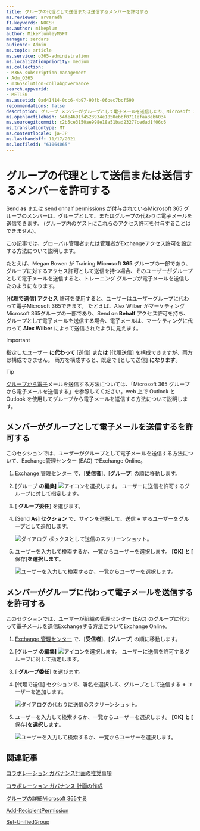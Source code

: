 ```yaml
---
title: グループの代理として送信または送信するメンバーを許可する
ms.reviewer: arvaradh
f1.keywords: NOCSH
ms.author: mikeplum
author: MikePlumleyMSFT
manager: serdars
audience: Admin
ms.topic: article
ms.service: o365-administration
ms.localizationpriority: medium
ms.collection:
- M365-subscription-management
- Adm_O365
- m365solution-collabgovernance
search.appverid:
- MET150
ms.assetid: 0ad41414-0cc6-4b97-90fb-06bec7bcf590
recommendations: false
description: グループ メンバーがグループとして電子メールを送信したり、Microsoft 365グループに代わって電子メールを送信Microsoft 365する方法についてMicrosoft 365します。
ms.openlocfilehash: 54fe4691f4523934e1850ebbf0711efaa3eb6034
ms.sourcegitcommit: c2b5ce3150ae998e18a51bad23277cedad1f06c6
ms.translationtype: MT
ms.contentlocale: ja-JP
ms.lasthandoff: 11/17/2021
ms.locfileid: "61064065"
---
```

# <a name="allow-members-to-send-as-or-send-on-behalf-of-a-group"></a>グループの代理として送信または送信するメンバーを許可する

Send **as** または send onhalf permissions が付与されているMicrosoft 365 グループのメンバーは、グループとして、またはグループの代わりに電子メールを送信できます。 (グループ内のゲストにこれらのアクセス許可を付与することはできません)。

この記事では、グローバル管理者または管理者がExchangeアクセス許可を設定する方法について説明します。
  
たとえば、Megan Bowen が Training **Microsoft 365** グループの一部であり、グループに対するアクセス許可として送信を持つ場合、そのユーザーがグループとして電子メールを送信すると、トレーニング グループが電子メールを送信したのようになります。 
  
[**代理で送信] アクセス** 許可を使用すると、ユーザーはユーザーグループに代わって電子Microsoft 365できます。 たとえば、Alex Wilber がマーケティング Microsoft 365グループの一部であり、Send **on Behalf** アクセス許可を持ち、グループとして電子メールを送信する場合、電子メールは、マーケティングに代わって **Alex Wilber** によって送信されたように見えます。

> [!IMPORTANT]
> 指定したユーザー **に代わって** [送信] **または** [代理送信] を構成できますが、両方は構成できません。 両方を構成すると、既定で [として送信] **になります**。

> [!TIP]
> [グループから電子](https://support.microsoft.com/office/0f4964af-aec6-484b-a65c-0434df8cdb6b)メールを送信する方法については、「Microsoft 365 グループから電子メールを送信する」を参照してください。web 上で Outlook と Outlook を使用してグループから電子メールを送信する方法について説明します。
    
## <a name="allow-members-to-send-email-as-a-group"></a>メンバーがグループとして電子メールを送信するを許可する

このセクションでは、ユーザーがグループとして電子メールを送信する方法について、Exchange管理センター [](https://go.microsoft.com/fwlink/p/?linkid=2059104) (EAC) でExchange Online。
  
1. <a href="https://go.microsoft.com/fwlink/p/?linkid=2059104" target="_blank">Exchange 管理センター</a> で、[**受信者**]、[**グループ**] の順に移動します。
    
2. [グループ **の編集]** ![ アイコンを選択します。  ](../media/0cfcb590-dc51-4b4f-9276-bb2ce300d87e.png) ユーザーに送信を許可するグループに対して指定します。 
    
3. [ **グループ委任**] を選びます。
    
4. [Send **As] セクション** で、サインを選択して、送信 **+** するユーザーをグループとして追加します。 
    
    ![ダイアログ ボックスとして送信のスクリーンショット。](../media/1df167f6-1eff-4f98-9ecd-4230fab46557.png)
  
5. ユーザーを入力して検索するか、一覧からユーザーを選択します。 **[OK] と [** 保存]**を選択します**。
    
    ![ユーザーを入力して検索するか、一覧からユーザーを選択します。](../media/522919cf-664c-4a25-8076-c51c8c9fbe43.png)
  
## <a name="allow-members-to-send-email-on-behalf-of-a-group"></a>メンバーがグループに代わって電子メールを送信するを許可する

このセクションでは、ユーザーが組織の管理センター (EAC) のグループに代わって電子メールを送信Exchangeする方法についてExchange Online。
  
1. <a href="https://go.microsoft.com/fwlink/p/?linkid=2059104" target="_blank">Exchange 管理センター</a> で、[**受信者**]、[**グループ**] の順に移動します。
    
2. [グループ **の編集]** ![ アイコンを選択します。](../media/0cfcb590-dc51-4b4f-9276-bb2ce300d87e.png) ユーザーに送信を許可するグループに対して指定します。 
    
3. [ **グループ委任**] を選びます。
    
4. [代理で送信] セクションで、署名を選択して、グループとして送信する **+** ユーザーを追加します。 
    
    ![ダイアログの代わりに送信のスクリーンショット。](../media/2bae0579-8907-4d6b-8920-ddd6555897b4.png)
  
5. ユーザーを入力して検索するか、一覧からユーザーを選択します。 **[OK] と [** 保存]**を選択します**。
    
    ![ユーザーを入力して検索するか、一覧からユーザーを選択します。](../media/522919cf-664c-4a25-8076-c51c8c9fbe43.png)

## <a name="related-articles"></a>関連記事

[コラボレーション ガバナンス計画の推奨事項](collaboration-governance-overview.md#collaboration-governance-planning-recommendations)

[コラボレーション ガバナンス 計画の作成](collaboration-governance-first.md)

[グループの詳細Microsoft 365する](https://support.microsoft.com/office/b565caa1-5c40-40ef-9915-60fdb2d97fa2)

[Add-RecipientPermission](/powershell/module/exchange/add-recipientpermission)

[Set-UnifiedGroup](/powershell/module/exchange/set-unifiedgroup)